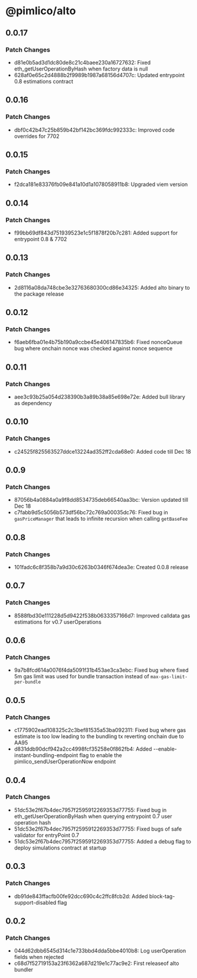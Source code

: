 # @pimlico/alto

## 0.0.17

### Patch Changes

- d81e0b5ad3d1dc80de8c21c4baee230a16727632: Fixed eth_getUserOperationByHash when factory data is null
- 628af0e65c2d4888b2f9989b1987a68156d4707c: Updated entrypoint 0.8 estimations contract

## 0.0.16

### Patch Changes

- dbf0c42b47c25b859b42bf142bc369fdc992333c: Improved code overrides for 7702

## 0.0.15

### Patch Changes

- f2dca181e83376fb09e841a10d1a1078058911b8: Upgraded viem version

## 0.0.14

### Patch Changes

- f99bb69df843d751939523e1c5f1878f20b7c281: Added support for entrypoint 0.8 & 7702

## 0.0.13

### Patch Changes

- 2d8116a08da748cbe3e32763680300cd86e34325: Added alto binary to the package release

## 0.0.12

### Patch Changes

- f6aeb6fba01e4b75b190a9ccbe45e406147835b6: Fixed nonceQueue bug where onchain nonce was checked against nonce sequence

## 0.0.11

### Patch Changes

- aee3c93b25a054d238390b3a89b38a85e698e72e: Added bull library as dependency

## 0.0.10

### Patch Changes

- c24525f825563527ddce13224ad352ff2cda68e0: Added code till Dec 18

## 0.0.9

### Patch Changes

- 87056b4a0884a0a9f8dd8534735deb66540aa3bc: Version updated till Dec 18
- c7fabb9d5c5056b573df56bc72c769a00035dc76: Fixed bug in `gasPriceManager` that leads to infinite recursion when calling `getBaseFee`

## 0.0.8

### Patch Changes

- 101fadc6c8f358b7a9d30c6263b0346f674dea3e: Created 0.0.8 release

## 0.0.7

### Patch Changes

- 8588fbd30e111228d5d9422f538b0633357166d7: Improved calldata gas estimations for v0.7 userOperations

## 0.0.6

### Patch Changes

- 9a7b8fcd614a0076f4da5091f31b453ae3ca3ebc: Fixed bug where fixed 5m gas limit was used for bundle transaction instead of `max-gas-limit-per-bundle`

## 0.0.5

### Patch Changes

- c1775902ead108325c2c3bef81535a53ba092311: Fixed bug where gas estimate is too low leading to the bundling tx reverting onchain due to AA95
- d831ddb90dcf942a2cc4998fcf35258e0f862fb4: Added --enable-instant-bundling-endpoint flag to enable the pimlico_sendUserOperationNow endpoint

## 0.0.4

### Patch Changes

- 51dc53e2f67b4dec7957f2595912269353d77755: Fixed bug in eth_getUserOperationByHash when querying entrypoint 0.7 user operation hash
- 51dc53e2f67b4dec7957f2595912269353d77755: Fixed bugs of safe validator for entryPoint 0.7
- 51dc53e2f67b4dec7957f2595912269353d77755: Added a debug flag to deploy simulations contract at startup

## 0.0.3

### Patch Changes

- db91de843ffacfb00fe92dcc690c4c2ffc8fcb2d: Added block-tag-support-disabled flag

## 0.0.2

### Patch Changes

- 044d62dbb6545d314c1e733bbd4dda5bbe4010b8: Log userOperation fields when rejected
- c68d7f52719153a23f6362a687d219e1c77ac9e2: First releaseof alto bundler
